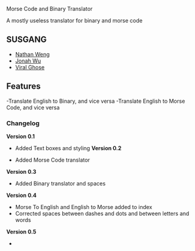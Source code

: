 Morse Code and Binary Translator

A mostly useless translator for binary and morse code

## SUSGANG

- [Nathan Weng](https://deadseye40.github.io/)
- [Jonah Wu](http://link-to-website-here/)
- [Viral Ghose](http://swiftninja99.github.io)

## Features

-Translate English to Binary, and vice versa
-Translate English to Morse Code, and vice versa

### Changelog

**Version 0.1**

- Added Text boxes and styling
**Version 0.2**

- Added Morse Code translator

**Version 0.3**

- Added Binary translator and spaces

**Version 0.4**

- Morse To English and English to Morse added to index
- Corrected spaces between dashes and dots and between letters and words

**Version 0.5**

-
